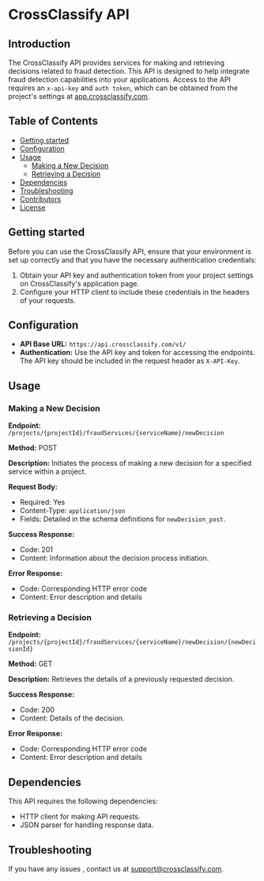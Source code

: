 # CrossClassify API

## Introduction

The CrossClassify API provides services for making and retrieving decisions related to fraud detection. This API is designed to help integrate fraud detection capabilities into your applications. Access to the API requires an `x-api-key` and `auth token`, which can be obtained from the project's settings at [app.crossclassify.com](https://app.crossclassify.com).

## Table of Contents

- [Getting started](#getting-started)
- [Configuration](#configuration)
- [Usage](#usage)
  - [Making a New Decision](#making-a-new-decision)
  - [Retrieving a Decision](#retrieving-a-decision)
- [Dependencies](#dependencies)
- [Troubleshooting](#troubleshooting)
- [Contributors](#contributors)
- [License](#license)

## Getting started

Before you can use the CrossClassify API, ensure that your environment is set up correctly and that you have the necessary authentication credentials:

1. Obtain your API key and authentication token from your project settings on CrossClassify's application page.
2. Configure your HTTP client to include these credentials in the headers of your requests.

## Configuration

- **API Base URL:** `https://api.crossclassify.com/v1/`
- **Authentication:** Use the API key and token for accessing the endpoints. The API key should be included in the request header as `X-API-Key`.

## Usage

### Making a New Decision

**Endpoint:** `/projects/{projectId}/fraudServices/{serviceName}/newDecision`

**Method:** POST

**Description:** Initiates the process of making a new decision for a specified service within a project.

**Request Body:**
- Required: Yes
- Content-Type: `application/json`
- Fields: Detailed in the schema definitions for `newDecision_post`.

**Success Response:**
- Code: 201
- Content: Information about the decision process initiation.

**Error Response:**
- Code: Corresponding HTTP error code
- Content: Error description and details

### Retrieving a Decision

**Endpoint:** `/projects/{projectId}/fraudServices/{serviceName}/newDecision/{newDecisionId}`

**Method:** GET

**Description:** Retrieves the details of a previously requested decision.

**Success Response:**
- Code: 200
- Content: Details of the decision.

**Error Response:**
- Code: Corresponding HTTP error code
- Content: Error description and details

## Dependencies

This API requires the following dependencies:
- HTTP client for making API requests.
- JSON parser for handling response data.

## Troubleshooting

If you have any issues , contact us at <a href="mailto:support@crossclassify.com">support@crossclassify.com</a>.

